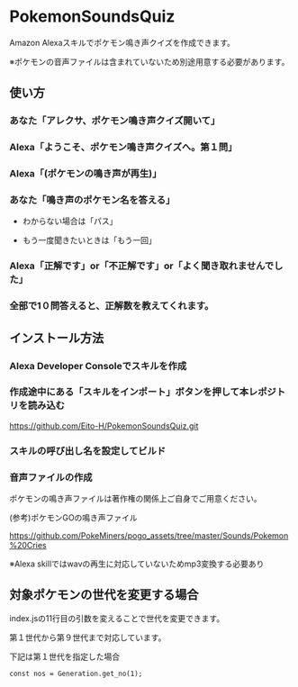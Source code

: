 # PokemonSoundsQuiz
Amazon Alexaスキルでポケモン鳴き声クイズを作成できます。

※ポケモンの音声ファイルは含まれていないため別途用意する必要があります。

## 使い方
### あなた「アレクサ、ポケモン鳴き声クイズ開いて」
### Alexa「ようこそ、ポケモン鳴き声クイズへ。第１問」
### Alexa「(ポケモンの鳴き声が再生)」
### あなた「鳴き声のポケモン名を答える」
- わからない場合は「パス」

- もう一度聞きたいときは「もう一回」
### Alexa「正解です」or「不正解です」or「よく聞き取れませんでした」
### 全部で1０問答えると、正解数を教えてくれます。 

## インストール方法
### Alexa Developer Consoleでスキルを作成
### 作成途中にある「スキルをインポート」ボタンを押して本レポジトリを読み込む
https://github.com/Eito-H/PokemonSoundsQuiz.git

### スキルの呼び出し名を設定してビルド

### 音声ファイルの作成
ポケモンの鳴き声ファイルは著作権の関係上ご自身でご用意ください。


(参考)ポケモンGOの鳴き声ファイル

https://github.com/PokeMiners/pogo_assets/tree/master/Sounds/Pokemon%20Cries

※Alexa skillではwavの再生に対応していないためmp3変換する必要あり

## 対象ポケモンの世代を変更する場合
index.jsの11行目の引数を変えることで世代を変更できます。

第１世代から第９世代まで対応しています。

下記は第１世代を指定した場合

``const nos = Generation.get_no(1);``
